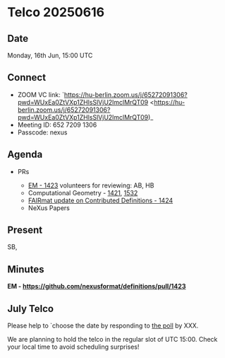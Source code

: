 Telco 20250616
==============

Date
----

Monday, 16th Jun, 15:00 UTC

Connect
-------

- ZOOM VC link: `https://hu-berlin.zoom.us/j/65272091306?pwd=WUxEa0ZtVXp1ZHlsSlVjU2lmclMrQT09 <https://hu-berlin.zoom.us/j/65272091306?pwd=WUxEa0ZtVXp1ZHlsSlVjU2lmclMrQT09)_
- Meeting ID: 652 7209 1306
- Passcode: nexus

Agenda
------

- PRs
  
  - [EM - 1423](https://github.com/nexusformat/definitions/pull/1423)
    volunteers for reviewing: AB, HB
  - Computational Geometry - [1421](https://github.com/nexusformat/definitions/pull/1421), [1532](https://github.com/nexusformat/definitions/pull/1532)
  - [FAIRmat update on Contributed Definitions - 1424](https://github.com/nexusformat/definitions/pull/1424)
  - NeXus Papers

Present
-------

SB,

Minutes
-------

**EM - https://github.com/nexusformat/definitions/pull/1423**


July Telco
----------

Please help to `choose the date by responding to [the poll]() by XXX.

We are planning to hold the telco in the regular slot of UTC 15:00. Check your local time to avoid scheduling surprises!
